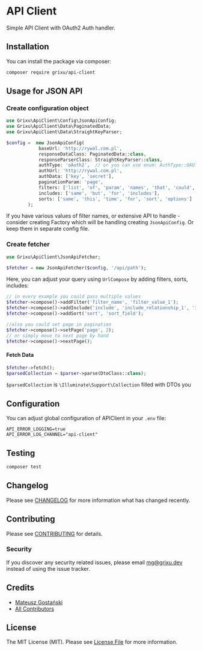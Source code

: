 # API Client

Simple API Client with OAuth2 Auth handler.

## Installation

You can install the package via composer:

```bash
composer require grixu/api-client
```

## Usage for JSON API

### Create configuration object

```php
use Grixu\ApiClient\Config\JsonApiConfig;
use Grixu\ApiClient\Data\PaginatedData;
use Grixu\ApiClient\Data\StraightKeyParser;

$config =  new JsonApiConfig(
            baseUrl: 'http://rywal.com.pl',
            responseDataClass: PaginatedData::class,
            responseParserClass: StraightKeyParser::class,
            authType: 'oAuth2',  // or you can use enum: AuthType::OAUTH2()
            authUrl: 'http://rywal.com.pl',
            authData: ['key', 'secret'],
            paginationParam: 'page',
            filters: ['list', 'of', 'param', 'names', 'that', 'could', 'be', 'used', 'as', 'filters'],
            includes: ['same', 'but', 'for', 'includes'],
            sorts: ['same', 'this', 'time', 'for', 'sort', 'options']
        );
```

If you have various values of filter names, or extensive API to handle - consider creating Factory which will be
handling creating `JsonApiConfig`. Or keep them in separate config file.

### Create fetcher

```php
use Grixu\ApiClient\JsonApiFetcher;

$fetcher = new JsonApiFetcher($config, '/api/path');
```

Here, you can adjust your query using `UrlCompose` by adding filters, sorts, includes:

```php
// in every example you could pass multiple values
$fetcher->compose()->addFilter('filter_name', 'filter_value_1');
$fetcher->compose()->addInclude('include', 'include_relationship_1', 'include_relationship_2');
$fetcher->compose()->addSort('sort', 'sort_field');

//also you could set page in pagination
$fetcher->compose()->setPage('page', 2);
// or simply move to next page by hand
$fetcher->compose()->nextPage();
```

#### Fetch Data

```php
$fetcher->fetch();
$parsedCollection = $parser->parse(DtoClass::class);
```

`$parsedCollection` is `\Illuminate\Support\Collection` filled with DTOs you

## Configuration

You can adjust global configuration of APIClient in your `.env` file:

```dotenv
API_ERROR_LOGGING=true
API_ERROR_LOG_CHANNEL="api-client"
```

## Testing

``` bash
composer test
```

## Changelog

Please see [CHANGELOG](CHANGELOG.md) for more information what has changed recently.

## Contributing

Please see [CONTRIBUTING](CONTRIBUTING.md) for details.

### Security

If you discover any security related issues, please email mg@grixu.dev instead of using the issue tracker.

## Credits

- [Mateusz Gostański](https://github.com/grixu)
- [All Contributors](../../contributors)

## License

The MIT License (MIT). Please see [License File](LICENSE.md) for more information.
